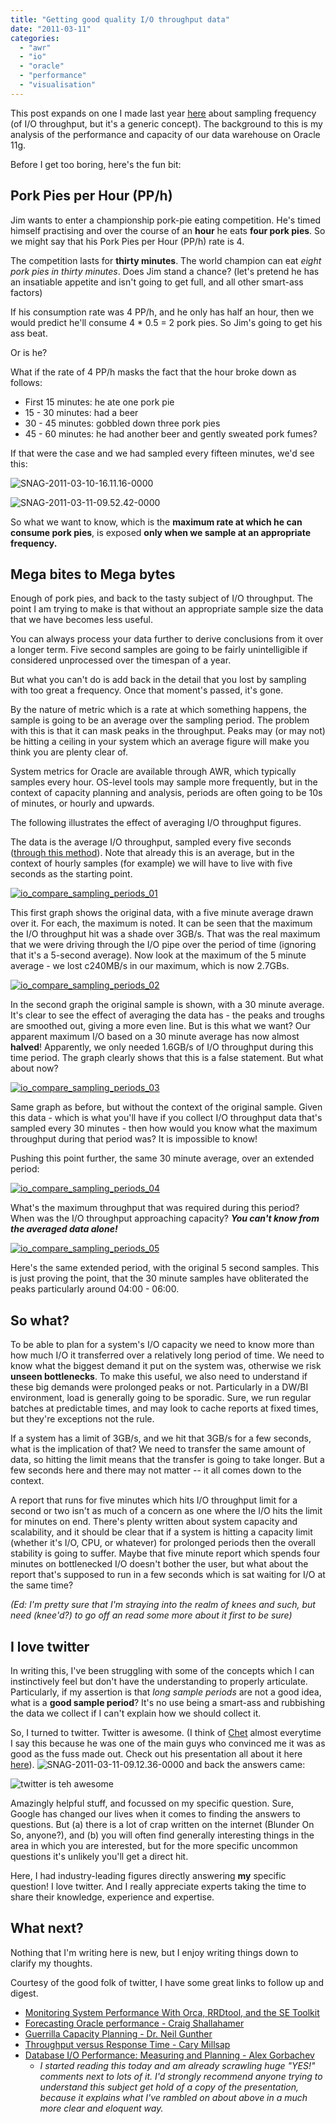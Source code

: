 ```yaml
---
title: "Getting good quality I/O throughput data"
date: "2011-03-11"
categories: 
  - "awr"
  - "io"
  - "oracle"
  - "performance"
  - "visualisation"
---
```


This post expands on one I made last year [here](/2010/09/14/the-danger-of-averages-measuring-io-throughput/) about sampling frequency (of I/O throughput, but it's a generic concept). The background to this is my analysis of the performance and capacity of our data warehouse on Oracle 11g.

Before I get too boring, here's the fun bit:

## Pork Pies per Hour (PP/h)

Jim wants to enter a championship pork-pie eating competition. He's timed himself practising and over the course of an **hour** he eats **four pork pies**. So we might say that his Pork Pies per Hour (PP/h) rate is 4.

The competition lasts for **thirty minutes**. The world champion can eat _eight pork pies in thirty minutes_. Does Jim stand a chance? (let's pretend he has an insatiable appetite and isn't going to get full, and all other smart-ass factors)

If his consumption rate was 4 PP/h, and he only has half an hour, then we would predict he'll consume 4 \* 0.5 = 2 pork pies. So Jim's going to get his ass beat.

Or is he?

What if the rate of 4 PP/h masks the fact that the hour broke down as follows:

- First 15 minutes: he ate one pork pie
- 15 - 30 minutes: had a beer
- 30 - 45 minutes: gobbled down three pork pies
- 45 - 60 minutes: he had another beer and gently sweated pork fumes?

If that were the case and we had sampled every fifteen minutes, we'd see this:

![](/images/rnm1978/snag-2011-03-10-16-11-16-0000.png "SNAG-2011-03-10-16.11.16-0000")

![](/images/rnm1978/snag-2011-03-11-09-52-42-0000.png "SNAG-2011-03-11-09.52.42-0000")

So what we want to know, which is the **maximum rate at which he can consume pork pies**, is exposed **only when we sample at an appropriate frequency.**

## Mega bites to Mega bytes

Enough of pork pies, and back to the tasty subject of I/O throughput. The point I am trying to make is that without an appropriate sample size the data that we have becomes less useful.

You can always process your data further to derive conclusions from it over a longer term. Five second samples are going to be fairly unintelligible if considered unprocessed over the timespan of a year.

But what you can't do is add back in the detail that you lost by sampling with too great a frequency. Once that moment's passed, it's gone.

By the nature of metric which is a rate at which something happens, the sample is going to be an average over the sampling period. The problem with this is that it can mask peaks in the throughput. Peaks may (or may not) be hitting a ceiling in your system which an average figure will make you think you are plenty clear of.

System metrics for Oracle are available through AWR, which typically samples every hour. OS-level tools may sample more frequently, but in the context of capacity planning and analysis, periods are often going to be 10s of minutes, or hourly and upwards.

The following illustrates the effect of averaging I/O throughput figures.

The data is the average I/O throughput, sampled every five seconds ([through this method](/2011/03/09/comparing-methods-for-recording-io-vsysstat-vs-hp-measureware/)). Note that already this is an average, but in the context of hourly samples (for example) we will have to live with five seconds as the starting point.

[![](/images/rnm1978/io_compare_sampling_periods_01.png "io_compare_sampling_periods_01")](http://rnm1978.files.wordpress.com/2011/03/io_compare_sampling_periods_01.png)

This first graph shows the original data, with a five minute average drawn over it. For each, the maximum is noted. It can be seen that the maximum the I/O throughput hit was a shade over 3GB/s. That was the real maximum that we were driving through the I/O pipe over the period of time (ignoring that it's a 5-second average). Now look at the maximum of the 5 minute average - we lost c240MB/s in our maximum, which is now 2.7GBs.

[![](/images/rnm1978/io_compare_sampling_periods_02.png "io_compare_sampling_periods_02")](http://rnm1978.files.wordpress.com/2011/03/io_compare_sampling_periods_02.png)

In the second graph the original sample is shown, with a 30 minute average. It's clear to see the effect of averaging the data has - the peaks and troughs are smoothed out, giving a more even line. But is this what we want? Our apparent maximum I/O based on a 30 minute average has now almost **halved**! Apparently, we only needed 1.6GB/s of I/O throughput during this time period. The graph clearly shows that this is a false statement. But what about now?

[![](/images/rnm1978/io_compare_sampling_periods_03.png "io_compare_sampling_periods_03")](http://rnm1978.files.wordpress.com/2011/03/io_compare_sampling_periods_03.png)

Same graph as before, but without the context of the original sample. Given this data - which is what you'll have if you collect I/O throughput data that's sampled every 30 minutes - then how would you know what the maximum throughput during that period was? It is impossible to know!

Pushing this point further, the same 30 minute average, over an extended period:

[![](/images/rnm1978/io_compare_sampling_periods_04.png "io_compare_sampling_periods_04")](http://rnm1978.files.wordpress.com/2011/03/io_compare_sampling_periods_04.png)

What's the maximum throughput that was required during this period? When was the I/O throughput approaching capacity? **_You can't know from the averaged data alone!_**

[![](/images/rnm1978/io_compare_sampling_periods_05.png "io_compare_sampling_periods_05")](http://rnm1978.files.wordpress.com/2011/03/io_compare_sampling_periods_05.png)

Here's the same extended period, with the original 5 second samples. This is just proving the point, that the 30 minute samples have obliterated the peaks particularly around 04:00 - 06:00.

## So what?

To be able to plan for a system's I/O capacity we need to know more than how much I/O it transferred over a relatively long period of time. We need to know what the biggest demand it put on the system was, otherwise we risk **unseen bottlenecks**. To make this useful, we also need to understand if these big demands were prolonged peaks or not. Particularly in a DW/BI environment, load is generally going to be sporadic. Sure, we run regular batches at predictable times, and may look to cache reports at fixed times, but they're exceptions not the rule.

If a system has a limit of 3GB/s, and we hit that 3GB/s for a few seconds, what is the implication of that? We need to transfer the same amount of data, so hitting the limit means that the transfer is going to take longer. But a few seconds here and there may not matter -- it all comes down to the context.

A report that runs for five minutes which hits I/O throughput limit for a second or two isn't as much of a concern as one where the I/O hits the limit for minutes on end. There's plenty written about system capacity and scalability, and it should be clear that if a system is hitting a capacity limit (whether it's I/O, CPU, or whatever) for prolonged periods then the overall stability is going to suffer. Maybe that five minute report which spends four minutes on bottlenecked I/O doesn't bother the user, but what about the report that's supposed to run in a few seconds which is sat waiting for I/O at the same time?

_(Ed: I'm pretty sure that I'm straying into the realm of knees and such, but need (knee'd?) to go off an read some more about it first to be sure)_

## I love twitter

In writing this, I've been struggling with some of the concepts which I can instinctively feel but don't have the understanding to properly articulate. Particularly, if my assertion is that _long sample periods_ are not a good idea, what is a **good sample period**? It's no use being a smart-ass and rubbishing the data we collect if I can't explain how we should collect it.

So, I turned to twitter. Twitter is awesome. (I think of [Chet](http://www.oraclenerd.com) almost everytime I say this because he was one of the main guys who convinced me it was as good as the fuss made out. Check out his presentation all about it here [here](http://www.oraclenerd.com/2010/12/fun-day.html)). ![](/images/rnm1978/snag-2011-03-11-09-12-36-0000.png "SNAG-2011-03-11-09.12.36-0000") and back the answers came:

![twitter is teh awesome](/images/rnm1978/snag-2011-03-11-10-20-56-0000.png "SNAG-2011-03-11-10.20.56-0000")

Amazingly helpful stuff, and focussed on my specific question. Sure, Google has changed our lives when it comes to finding the answers to questions. But (a) there is a lot of crap written on the internet (Blunder On So, anyone?), and (b) you will often find generally interesting things in the area in which you are interested, but for the more specific uncommon questions it's unlikely you'll get a direct hit.

Here, I had industry-leading figures directly answering **my** specific question! I love twitter. And I really appreciate experts taking the time to share their knowledge, experience and expertise.

## What next?

Nothing that I'm writing here is new, but I enjoy writing things down to clarify my thoughts.

Courtesy of the good folk of twitter, I have some great links to follow up and digest.

- [Monitoring System Performance With Orca, RRDtool, and the SE Toolkit](http://www.sun.com/bigadmin/features/articles/orca.jsp)
- [Forecasting Oracle performance - Craig Shallahamer](http://apress.com/book/view/1590598024)
- [Guerrilla Capacity Planning - Dr. Neil Gunther](http://www.perfdynamics.com/iBook/gcap.html)
- [Throughput versus Response Time - Cary Millsap](http://carymillsap.blogspot.com/2009/02/throughput-versus-response-time.html)
- [Database I/O Performance: Measuring and Planning - Alex Gorbachev](http://www.hotsos.com/sym11/sym_speakers_gorbachev.html)
    - _I started reading this today and am already scrawling huge "YES!" comments next to lots of it. I'd strongly recommend anyone trying to understand this subject get hold of a copy of the presentation, because it explains what I've rambled on about above in a much more clear and eloquent way._
